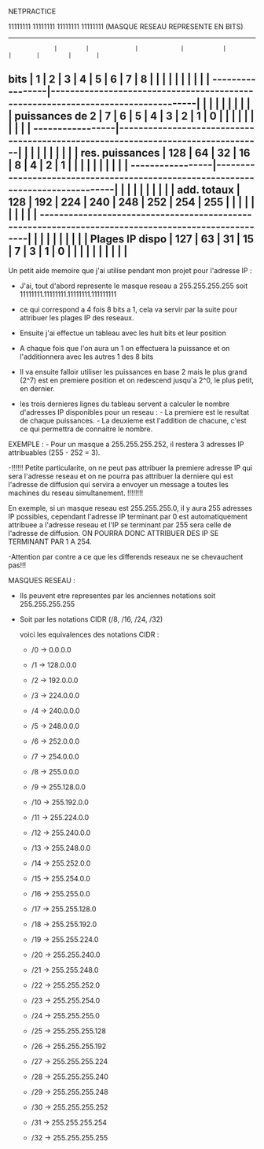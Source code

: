 NETPRACTICE


11111111 11111111 11111111 11111111 (MASQUE RESEAU REPRESENTE EN BITS)

----------------------------------------------------------------------------------------------------
                 |        |             |            |           |        |       |        |       |
bits             |   1    |      2      |     3      |      4    |   5    |   6   |    7   |    8  |
                 |        |             |            |           |        |       |        |       |
-----------------|---------------------------------------------------------------------------------|
                 |        |             |            |           |        |       |        |       |
puissances de 2  |   7    |      6      |     5      |      4    |   3    |   2   |    1   |    0  |
                 |        |             |            |           |        |       |        |       |
-----------------|---------------------------------------------------------------------------------|
                 |        |             |            |           |        |       |        |       |
res. puissances  |  128   |      64     |     32     |      16   |   8    |   4   |    2   |    1  |
                 |        |             |            |           |        |       |        |       |
-----------------|---------------------------------------------------------------------------------|
                 |        |             |            |           |        |       |        |       |
add. totaux      |  128   |      192    |     224    |     240   |  248   |   252 |   254  |   255 |
                 |        |             |            |           |        |       |        |       |
---------------------------------------------------------------------------------------------------|
                 |        |             |            |           |        |       |        |       |
 Plages IP dispo |  127   |      63     |     31     |     15    |   7    |   3   |   1    |    0  |
                 |        |             |            |           |        |       |        |       |
----------------------------------------------------------------------------------------------------



Un petit aide memoire que j'ai utilise pendant mon projet pour l'adresse IP :

- J'ai, tout d'abord represente le masque reseau a 255.255.255.255 soit 11111111.11111111.11111111.111111111

- ce qui correspond a 4 fois 8 bits a 1, cela va servir par la suite pour attribuer les plages IP des reseaux.

- Ensuite j'ai effectue un tableau avec les huit bits et leur position

- A chaque fois que l'on aura un 1 on effectuera la puissance et on l'additionnera avec les autres 1 des 8 bits

- Il va ensuite falloir utiliser les puissances en base 2 mais le plus grand (2^7) est en premiere position et on redescend jusqu'a 2^0, le plus petit, en dernier.

- les trois dernieres lignes du tableau servent a calculer le nombre d'adresses IP disponibles pour un reseau :
      - La premiere est le resultat de chaque puissances.
      - La deuxieme est l'addition de chacune, c'est ce qui permettra de connaitre le nombre.

EXEMPLE :
    - Pour un masque a 255.255.255.252, il restera 3 adresses IP attribuables (255 - 252 = 3).

-!!!!!! Petite particularite, on ne peut pas attribuer la premiere adresse IP qui sera l'adresse reseau et on ne pourra pas attribuer la derniere qui est l'adresse de diffusion
  qui servira a envoyer un message a toutes les machines du reseau simultanement. !!!!!!!!

En exemple, si un masque reseau est 255.255.255.0, il y aura 255 adresses IP possibles, cependant l'adresse IP terminant par 0 est automatiquement attribuee a l'adresse
reseau et l'IP se terminant par 255 sera celle de l'adresse de diffusion. ON POURRA DONC ATTRIBUER DES IP SE TERMINANT PAR 1 A 254.

-Attention par contre a ce que les differends reseaux ne se chevauchent pas!!!


MASQUES RESEAU :
- Ils peuvent etre representes par les anciennes notations soit 255.255.255.255
- Soit par les notations CIDR (/8, /16, /24, /32)


  voici les equivalences des notations CIDR :
  - /0 -> 0.0.0.0
  - /1 -> 128.0.0.0
  - /2 -> 192.0.0.0
  - /3 -> 224.0.0.0
  - /4 -> 240.0.0.0
  - /5 -> 248.0.0.0
  - /6 -> 252.0.0.0
  - /7 -> 254.0.0.0
  - /8 -> 255.0.0.0
 
  - /9 -> 255.128.0.0
  - /10 -> 255.192.0.0
  - /11 -> 255.224.0.0
  - /12 -> 255.240.0.0
  - /13 -> 255.248.0.0
  - /14 -> 255.252.0.0
  - /15 -> 255.254.0.0
  - /16 -> 255.255.0.0
 
  - /17 -> 255.255.128.0
  - /18 -> 255.255.192.0
  - /19 -> 255.255.224.0
  - /20 -> 255.255.240.0
  - /21 -> 255.255.248.0
  - /22 -> 255.255.252.0
  - /23 -> 255.255.254.0
  - /24 -> 255.255.255.0
 
  - /25 -> 255.255.255.128
  - /26 -> 255.255.255.192
  - /27 -> 255.255.255.224
  - /28 -> 255.255.255.240
  - /29 -> 255.255.255.248
  - /30 -> 255.255.255.252
  - /31 -> 255.255.255.254
  - /32 -> 255.255.255.255
